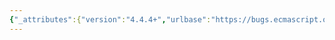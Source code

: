 ```yaml
---
{"_attributes":{"version":"4.4.4+","urlbase":"https://bugs.ecmascript.org/","maintainer":"dherman@mozilla.com"},"bug":{"bug_id":2205,"creation_ts":"2013-11-05 11:45:00 -0800","short_desc":"21.1.2.1: String.fromCharCode","delta_ts":"2013-11-08 13:09:09 -0800","product":"Draft for 6th Edition","component":"editorial issue","version":"Rev 20: October 28, 2013 Draft","rep_platform":"All","op_sys":"All","bug_status":"RESOLVED","resolution":"FIXED","priority":"Normal","bug_severity":"trivial","everconfirmed":true,"reporter":{"uid":"muratsu","name":"Murat Sutunc"},"assigned_to":{"uid":"allen","name":"Allen Wirfs-Brock"},"long_desc":[{"commentid":6466,"comment_count":0,"who":{"uid":"muratsu","name":"Murat Sutunc"},"bug_when":"2013-11-05 11:45:05 -0800","thetext":"The algorithm steps in String.fromCharCode are missing the numbering list."},{"commentid":6468,"comment_count":1,"who":{"uid":"allen","name":"Allen Wirfs-Brock"},"bug_when":"2013-11-06 16:12:39 -0800","thetext":"fixed in rev21 editor's draft"},{"commentid":6552,"comment_count":2,"who":{"uid":"allen","name":"Allen Wirfs-Brock"},"bug_when":"2013-11-08 13:09:09 -0800","thetext":"fixed in rev21 draft"}]}}
---
```

